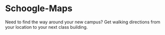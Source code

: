# Schoogle-Maps
Need to find the way around your new campus? Get walking directions from your location to your next class building.
